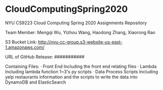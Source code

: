 # CloudComputingSpring2020

NYU CS9223 Cloud Computing Spring 2020 Assignments Repository

Team Member: Mengqi Wu, Yizhou Wang, Haodong Zhang, Xiaorong Rao

S3 Bucket Link: http://nyu-cc-group.s3-website-us-east-1.amazonaws.com/

URL of GitHub Release: ###########

Containing Files:
· Front End
  Including the front end relating files
· Lambda
  Including lambda function 1~3's py scripts
· Data Process Scripts
  Including yelp restaurants information and the scripts to write the data into DynamoDB and ElasticSearch

